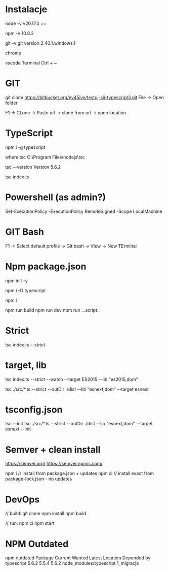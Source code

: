 # Instalacje
node -v 
v20.17.0 ++

npm -v 
10.8.2

git -v 
git version 2.40.1.windows.1

chrome 

vscode
Terminal Ctrl + ~

# GIT
git clone https://bitbucket.org/ev45ive/testuj-sii-typescript3.git
File -> Open folder

F1 -> CLone -> Paste url -> clone from url -> open location

# TypeScript 
npm i -g typescript

where tsc
C:\Program Files\nodejs\tsc

tsc --version
Version 5.6.2

tsc index.ts

# Powershell (as admin?)
Set-ExecutionPolicy -ExecutionPolicy RemoteSigned -Scope LocalMachine

# GIT Bash
F1 -> Select default profile -> Git bash -> View -> New TErminal

# Npm package.json
npm init -y

npm i -D typescript

npm i 

npm run build
npm run dev
npm run ...script..

# Strict 
tsc index.ts --strict 

# target, lib
tsc index.ts --strict --watch --target ES2015 --lib "es2015,dom"

tsc ./src/*.ts --strict --outDir ./dist --lib "esnext,dom" --target esnext

# tsconfig.json
tsc --init 
tsc ./src/*.ts --strict --outDir ./dist --lib "esnext,dom" --target esnext --init

# Semver + clean install
https://semver.org/ 
https://semver.npmjs.com/

npm i   // install from package.json + updates
npm ci  // install exact from package-lock.json - no updates

# DevOps

// build:
git clone
npm install
npm build 

// run:
npm ci
npm start 

# NPM Outdated
npm outdated
Package     Current  Wanted  Latest  Location                 Depended by
typescript    5.6.2   5.5.4   5.6.2  node_modules/typescript  1_migracja

